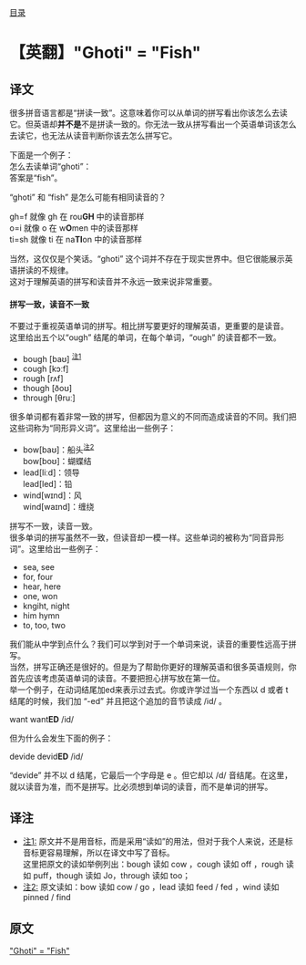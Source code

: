 [目录](./)

# 【英翻】"Ghoti" = "Fish"

## 译文

很多拼音语言都是“拼读一致”。这意味着你可以从单词的拼写看出你该怎么去读它。但英语却**并不是**不是拼读一致的。你无法一致从拼写看出一个英语单词该怎么去读它，也无法从读音判断你该去怎么拼写它。

下面是一个例子：  
怎么去读单词“ghoti”：  
答案是“fish”。

“ghoti” 和 “fish” 是怎么可能有相同读音的？

gh=f 就像 gh 在 rou**GH** 中的读音那样  
o=i 就像 o 在 w**O**men 中的读音那样  
ti=sh 就像 ti 在 na**TI**on 中的读音那样

当然，这仅仅是个笑话。“ghoti” 这个词并不存在于现实世界中。但它很能展示英语拼读的不规律。  
这对于理解英语的拼写和读音并不永远一致来说非常重要。

#### 拼写一致，读音不一致

不要过于重视英语单词的拼写。相比拼写要更好的理解英语，更重要的是读音。  
这里给出五个以“ough” 结尾的单词，在每个单词，“ough” 的读音都不一致。

* bough [baʊ] <sup id="a0"><a href="#f0">注1</a></sup>
* cough [kɔːf]
* rough [rʌf]
* though [ðoʊ]
* through [θruː]

很多单词都有着非常一致的拼写，但都因为意义的不同而造成读音的不同。我们把这些词称为“同形异义词”。这里给出一些例子：

* bow[baʊ]：船头<sup id="a0"><a href="#f0">注2</a></sup><br />bow[boʊ]：蝴蝶结
* lead[liːd]：领导<br />lead[led]：铅
* wind[wɪnd]：风<br />wind[waɪnd]：缠绕

拼写不一致，读音一致。  
很多单词的拼写虽然不一致，但读音却一模一样。这些单词的被称为“同音异形词”。这里给出一些例子：

* sea, see
* for, four
* hear, here
* one, won
* kngiht, night
* him hymn
* to, too, two

我们能从中学到点什么？我们可以学到对于一个单词来说，读音的重要性远高于拼写。  
当然，拼写正确还是很好的。但是为了帮助你更好的理解英语和很多英语规则，你首先应该考虑英语单词的读音。不要把担心拼写放在第一位。  
举一个例子，在动词结尾加ed来表示过去式。你或许学过当一个东西以 d 或者 t 结尾的时候，我们加 “-ed” 并且把这个追加的音节读成 /id/ 。

want want**ED** /id/

但为什么会发生下面的例子：

devide devid**ED** /id/

“devide” 并不以 d 结尾，它最后一个字母是 e 。但它却以 /d/ 音结尾。在这里，就以读音为准，而不是拼写。比必须想到单词的读音，而不是单词的拼写。

## 译注

* <span id="f0"><a href="#a0">注1:</a></span> 原文并不是用音标，而是采用“读如”的用法，但对于我个人来说，还是标音标更容易理解，所以在译文中写了音标。<br />这里把原文的读如举例列出：bough 读如 cow ，cough 读如 off ，rough 读如 puff，though 读如 Jo，through 读如 too；
* <span id="f0"><a href="#a0">注2:</a></span> 原文读如：bow 读如 cow / go ，lead 读如 feed / fed ，wind 读如 pinned / find

## 原文

["Ghoti" = "Fish"](https://www.englishclub.com/esl-articles/199909.php)